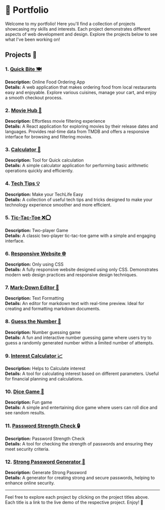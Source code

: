 # 🌟 Portfolio

Welcome to my portfolio! Here you'll find a collection of projects showcasing my skills and interests. Each project demonstrates different aspects of web development and design. Explore the projects below to see what I've been working on!

## Projects 🚀

### 1. [Quick Bite 🍽️](https://nagacharankumarreddy.github.io/quick-bite/)
**Description:** Online Food Ordering App  
**Details:** A web application that makes ordering food from local restaurants easy and enjoyable. Explore various cuisines, manage your cart, and enjoy a smooth checkout process.

### 2. [Movie Hub 🎥](https://nagacharankumarreddy.github.io/movie-hub/)
**Description:** Effortless movie filtering experience  
**Details:** A React application for exploring movies by their release dates and languages. Provides real-time data from TMDB and offers a responsive interface for browsing and filtering movies.

### 3. [Calculator 🧮](https://nagacharankumarreddy.github.io/calculator/)
**Description:** Tool for Quick calculation  
**Details:** A simple calculator application for performing basic arithmetic operations quickly and efficiently.

### 4. [Tech Tips 💡](https://nagacharankumarreddy.github.io/tech-tips/)
**Description:** Make your TechLife Easy  
**Details:** A collection of useful tech tips and tricks designed to make your technology experience smoother and more efficient.

### 5. [Tic-Tac-Toe ❌⭕](https://nagacharankumarreddy.github.io/tictactoe/)
**Description:** Two-player Game  
**Details:** A classic two-player tic-tac-toe game with a simple and engaging interface.

### 6. [Responsive Website 🌐](https://nagacharankumarreddy.github.io/Only-CSS/)
**Description:** Only using CSS  
**Details:** A fully responsive website designed using only CSS. Demonstrates modern web design practices and responsive design techniques.

### 7. [Mark-Down Editor 📝](https://nagacharankumarreddy.github.io/mark-down-editor/)
**Description:** Text Formatting  
**Details:** An editor for markdown text with real-time preview. Ideal for creating and formatting markdown documents.

### 8. [Guess the Number 🔢](https://nagacharankumarreddy.github.io/Guess-The-Number/)
**Description:** Number guessing game  
**Details:** A fun and interactive number guessing game where users try to guess a randomly generated number within a limited number of attempts.

### 9. [Interest Calculator 📈](https://nagacharankumarreddy.github.io/interest-calculator/)
**Description:** Helps to Calculate interest  
**Details:** A tool for calculating interest based on different parameters. Useful for financial planning and calculations.

### 10. [Dice Game 🎲](https://nagacharankumarreddy.github.io/dice-game/)
**Description:** Fun game  
**Details:** A simple and entertaining dice game where users can roll dice and see random results.

### 11. [Password Strength Check 🔒](https://nagacharankumarreddy.github.io/password-strength-checker/)
**Description:** Password Strength Check  
**Details:** A tool for checking the strength of passwords and ensuring they meet security criteria.

### 12. [Strong Password Generator 🔐](https://nagacharankumarreddy.github.io/generate-strong-password/)
**Description:** Generate Strong Password  
**Details:** A generator for creating strong and secure passwords, helping to enhance online security.

---

Feel free to explore each project by clicking on the project titles above. Each title is a link to the live demo of the respective project. Enjoy! 🌟
